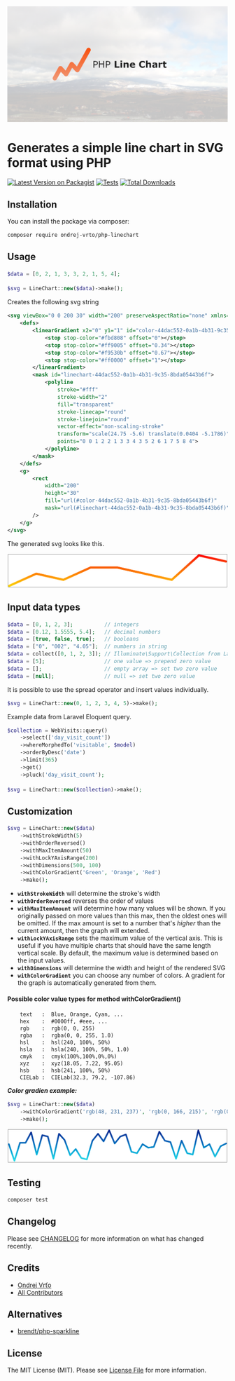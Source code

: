 <p align="center"><img src="./.github/img/socialcard.png" alt="Social Card of PHP Line Chart"></p>

# Generates a simple line chart in SVG format using PHP

[![Latest Version on Packagist](https://img.shields.io/packagist/v/ondrej-vrto/php-linechart.svg?style=flat-square)](https://packagist.org/packages/ondrej-vrto/php-linechart)
[![Tests](https://img.shields.io/github/actions/workflow/status/OndrejVrto/php-linechart/run-tests.yml?branch=main&label=tests&style=flat-square)](https://github.com/OndrejVrto/php-linechart/blob/main/.github/workflows/run-tests.yml)
[![Total Downloads](https://img.shields.io/packagist/dt/ondrej-vrto/php-linechart.svg?style=flat-square)](https://packagist.org/packages/ondrej-vrto/php-linechart)

## Installation

You can install the package via composer:

```bash
composer require ondrej-vrto/php-linechart
```

## Usage

```php
$data = [0, 2, 1, 3, 3, 2, 1, 5, 4];

$svg = LineChart::new($data)->make();
```

Creates the following svg string

```xml
<svg viewBox="0 0 200 30" width="200" preserveAspectRatio="none" xmlns="http://www.w3.org/2000/svg">
    <defs>
        <linearGradient x2="0" y1="1" id="color-44dac552-0a1b-4b31-9c35-8bda05443b6f">
            <stop stop-color="#fbd808" offset="0"></stop>
            <stop stop-color="#ff9005" offset="0.34"></stop>
            <stop stop-color="#f9530b" offset="0.67"></stop>
            <stop stop-color="#ff0000" offset="1"></stop>
        </linearGradient>
        <mask id="linechart-44dac552-0a1b-4b31-9c35-8bda05443b6f">
            <polyline
                stroke="#fff"
                stroke-width="2"
                fill="transparent"
                stroke-linecap="round"
                stroke-linejoin="round"
                vector-effect="non-scaling-stroke"
                transform="scale(24.75 -5.6) translate(0.0404 -5.1786)"
                points="0 0 1 2 2 1 3 3 4 3 5 2 6 1 7 5 8 4">
            </polyline>
        </mask>
    </defs>
    <g>
        <rect
            width="200"
            height="30"
            fill="url(#color-44dac552-0a1b-4b31-9c35-8bda05443b6f)"
            mask="url(#linechart-44dac552-0a1b-4b31-9c35-8bda05443b6f)"
        />
    </g>
</svg>
```
The generated svg looks like this.

![](./.github/img/0.png)

## Input data types
```php
$data = [0, 1, 2, 3];          // integers
$data = [0.12, 1.5555, 5.4];   // decimal numbers
$data = [true, false, true];   // booleans
$data = ["0", "002", "4.05"];  // numbers in string
$data = collect([0, 1, 2, 3]); // Illuminate\Support\Collection from Laravel
$data = [5];                   // one value => prepend zero value
$data = [];                    // empty array => set two zero value
$data = [null];                // null => set two zero value
```

It is possible to use the spread operator and insert values individually.

```php
$svg = LineChart::new(0, 1, 2, 3, 4, 5)->make();
```

Example data from Laravel Eloquent query.

```php
$collection = WebVisits::query()
    ->select(['day_visit_count'])
    ->whereMorphedTo('visitable', $model)
    ->orderByDesc('date')
    ->limit(365)
    ->get()
    ->pluck('day_visit_count');

$svg = LineChart::new($collection)->make();
```

## Customization
```php
$svg = LineChart::new($data)
    ->withStrokeWidth(5)
    ->withOrderReversed()
    ->withMaxItemAmount(50)
    ->withLockYAxisRange(200)
    ->withDimensions(500, 100)
    ->withColorGradient('Green', 'Orange', 'Red')
    ->make();
```
- **`withStrokeWidth`** will determine the stroke's width
- **`withOrderReversed`** reverses the order of values
- **`withMaxItemAmount`** will determine how many values will be shown. If you originally passed on more values than this max, then the oldest ones will be omitted. If the max amount is set to a number that's _higher_ than the current amount, then the graph will extended. 
- **`withLockYAxisRange`** sets the maximum value of the vertical axis. This is useful if you have multiple charts that should have the same length vertical scale. By default, the maximum value is determined based on the input values.
- **`withDimensions`** will determine the width and height of the rendered SVG
- **`withColorGradient`** you can choose any number of colors. A gradient for the graph is automatically generated from them.

#### Possible color value types for method withColorGradient()
```
    text   :  Blue, Orange, Cyan, ...
    hex    :  #0000ff, #eee, ...
    rgb    :  rgb(0, 0, 255)
    rgba   :  rgba(0, 0, 255, 1.0)
    hsl    :  hsl(240, 100%, 50%)
    hsla   :  hsla(240, 100%, 50%, 1.0)
    cmyk   :  cmyk(100%,100%,0%,0%)
    xyz    :  xyz(18.05, 7.22, 95.05)
    hsb    :  hsb(241, 100%, 50%)
    CIELab :  CIELab(32.3, 79.2, -107.86)
```
***Color gradien example:***
```php
$svg = LineChart::new($data)
    ->withColorGradient('rgb(48, 231, 237)', 'rgb(0, 166, 215)', 'rgb(0, 88, 179)', 'rgb(0, 27, 135)')
    ->make();
```

![](./.github/img/1.png)

## Testing

```bash
composer test
```

## Changelog

Please see [CHANGELOG](CHANGELOG.md) for more information on what has changed recently.

<!-- ## Security Vulnerabilities

Please review [our security policy](../../security/policy) on how to report security vulnerabilities.-->

## Credits

- [Ondrej Vrťo](https://github.com/OndrejVrto)
- [All Contributors](../../contributors)

## Alternatives

* [brendt/php-sparkline](https://github.com/brendt/php-sparkline)

## License

The MIT License (MIT). Please see [License File](LICENSE.md) for more information.
